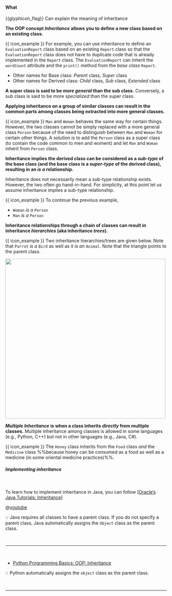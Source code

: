 <div id="title">

#### What

</div>

<span id="prereqs"></span>

<span id="outcomes">{{glyphicon_flag}} Can explain the meaning of inheritance</span>

<div id="body">

**The OOP concept _Inheritance_ allows you to define a new class based on an existing class.** 

<tip-box>

{{ icon_example }} For example, you can use inheritance to define an `EvaluationReport` class based on an existing `Report` class so that the `EvaluationReport` class does not have to duplicate code that is already implemented in the `Report` class. The `EvaluationReport` can inherit the `wordCount` attribute and the `print()` method from the _base class_ `Report`.

</tip-box>

* Other names for Base class: _Parent_ class, _Super_ class
* Other names for Derived class: _Child_ class, _Sub_ class, _Extended_ class

**A super class is said to be _more general_ than the sub class.** Conversely, a sub class is said to be more _specialized_ than the super class.

**Applying inheritance on a group of similar classes can result in the common parts among classes being extracted into more general classes.** 

<tip-box>

{{ icon_example }} `Man` and `Woman` behaves the same way for certain things. However, the two classes cannot be simply replaced with a more general class `Person` because of the need to distinguish between `Man` and `Woman` for certain other things. A solution is to add the `Person` class as a super class (to contain the code common to men and woment) and let `Man` and `Woman` inherit from `Person` class.

</tip-box>

**Inheritance implies the derived class can be considered as a _sub-type_ of the base class (and the base class is a _super-type_ of the derived class), resulting in an _is a_ relationship.**  

<tip-box type="info">

Inheritance does not necessarily mean a sub-type relationship exists. However, the two often go hand-in-hand. For simplicity, at this point let us assume inheritance implies a sub-type relationship.

</tip-box>

<tip-box>

{{ icon_example }} To continue the previous example,
* `Woman` _is a_ `Person` 
* `Man` _is a_ `Person`

</tip-box>

**Inheritance relationships through a chain of classes can result in inheritance _hierarchies_ (aka inheritance _trees_).**


<tip-box>

{{ icon_example }} Two inheritance hierarchies/trees are given below. Note that `Parrot` _is a_ `Bird` as well as it _is an_ `Animal`. Note that the triangle points to the parent class. 

<img src="{{baseUrl}}/oop/inheritance/what/images/inheritanceTreesExamples.png" width="500" />
<p/>

</tip-box>

**_Multiple Inheritance_ is when a class inherits _directly_ from multiple classes.** Multiple inheritance among classes is allowed in some languages (e.g., Python, C++) but not in other languages (e.g., Java, C#).

<tip-box>

{{ icon_example }} The `Honey` class inherits from the `Food` class _and_ the `Medicine` class %%because honey can be consumed as a food as well as a medicine (in some oriental medicine practices)%%.


</tip-box>

##### **Implementing inheritance**

<tabs> 
  <tab header="Java">

To learn how to implement inheritance in Java, you can follow [[Oracle’s Java Tutorials: Inheritance](https://docs.oracle.com/javase/tutorial/java/IandI/subclasses.html)]

<panel type="seamless" header="{{ icon_video }} A very beginner-friendly video about implementing Java inheritance.">

@[youtube](9JpNY-XAseg)

</panel><p/>

:bulb: Java requires all classes to have a parent class. If you do not specify a parent class, Java automatically assigns the `Object` class as the parent class.

  <hr></tab>
  <tab header="Python">

* [Python Programming Basics: OOP: Inheritance](https://nus-te3201.github.io/website/programming/toc/oop.html#inheritance)

:bulb: Python automatically assigns the `object` class as the parent class.

  <hr></tab>
</tabs>

</div>

<div id="extras">
 <include src="exercises.md" />
</div>